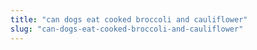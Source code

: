 ```yaml
---
title: "can dogs eat cooked broccoli and cauliflower"
slug: "can-dogs-eat-cooked-broccoli-and-cauliflower"
---
```


